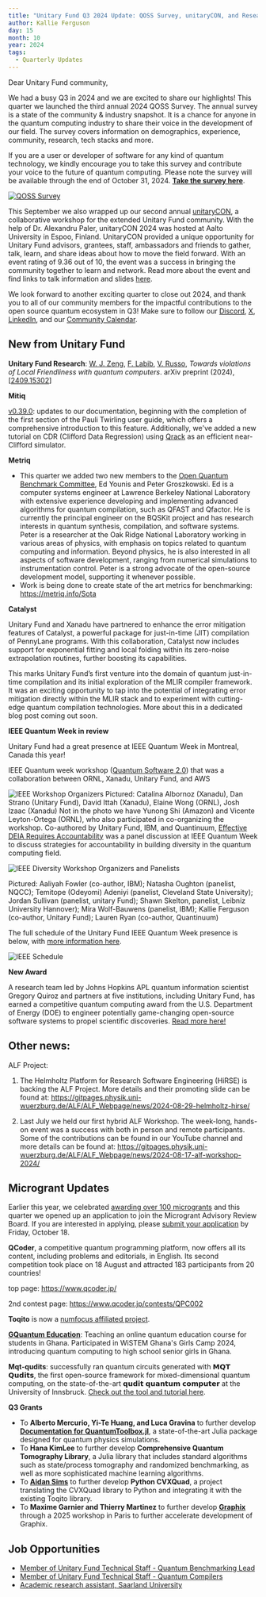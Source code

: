 ```yaml
---
title: "Unitary Fund Q3 2024 Update: QOSS Survey, unitaryCON, and Research"
author: Kallie Ferguson
day: 15
month: 10
year: 2024
tags: 
  - Quarterly Updates
---
```


Dear Unitary Fund community,

We had a busy Q3 in 2024 and we are excited to share our highlights! This quarter we launched the third annual 2024 QOSS Survey. The annual survey is a state of the community & industry snapshot. It is a chance for anyone in the quantum computing industry to share their voice in the development of our field. The survey covers information on demographics, experience, community, research, tech stacks and more.

If you are a user or developer of software for any kind of quantum technology, we kindly encourage you to take this survey and contribute your voice to the future of quantum computing. Please note the survey will be available through the end of October 31, 2024. [**Take the survey here**](https://www.surveymonkey.com/r/qosssurvey24).

[![QOSS Survey](/images/2024_QOSS_Social_card_.png)](https://www.surveymonkey.com/r/qosssurvey24)

This September we also wrapped up our second annual [unitaryCON](https://unitary.fund/community/unitaryCON/), a collaborative workshop for the extended Unitary Fund community. With the help of Dr. Alexandru Paler, unitaryCON 2024 was hosted at Aalto University in Espoo, Finland. UnitaryCON provided a unique opportunity for Unitary Fund advisors, grantees, staff, ambassadors and friends to gather, talk, learn, and share ideas about how to move the field forward. With an event rating of 9.36 out of 10, the event was a success in bringing the community together to learn and network. Read more about the event and find links to talk information and slides [here](https://unitary.fund/posts/2024_unitarycon/). 

We look forward to another exciting quarter to close out 2024, and thank you to all of our community members for the impactful contributions to the open source quantum ecosystem in Q3!
Make sure to follow our [Discord](https://discord.com/invite/JqVGmpkP96), [X](https://twitter.com/unitaryfund), [LinkedIn](https://www.linkedin.com/company/unitary-fund/), and our [Community Calendar](https://calendar.google.com/calendar/u/0/embed?src=c_mgqdq6hj2isi4d6h467kfqvg60@group.calendar.google.com).

## New from Unitary Fund 

**Unitary Fund Research**: [W. J. Zeng](https://arxiv.org/search/quant-ph?searchtype=author&query=Zeng,+W+J), [F. Labib](https://arxiv.org/search/quant-ph?searchtype=author&query=Labib,+F), [V. Russo](https://arxiv.org/search/quant-ph?searchtype=author&query=Russo%2C+V), *Towards violations of Local Friendliness with quantum computers*. arXiv preprint (2024), [[2409.15302](https://arxiv.org/abs/2409.15302)]

**Mitiq**

[v0.39.0](https://github.com/unitaryfund/mitiq/releases/tag/v0.39.0): updates to our documentation, beginning with the completion of the first section of the Pauli Twirling user guide, which offers a comprehensive introduction to this feature. Additionally, we've added a new tutorial on CDR (Clifford Data Regression) using [Qrack](https://github.com/unitaryfund/qrack/) as an efficient near-Clifford simulator.

**Metriq**

- This quarter we added two new members to the [Open Quantum Benchmark Committee](https://unitary.fund/posts/2024_benchmark_committee/), Ed Younis and Peter Groszkowski. Ed is a computer systems engineer at Lawrence Berkeley National Laboratory with extensive experience developing and implementing advanced algorithms for quantum compilation, such as QFAST and Qfactor. He is currently the principal engineer on the BQSKit project and has research interests in quantum synthesis, compilation, and software systems. Peter is a researcher at the Oak Ridge National Laboratory working in various areas of physics, with emphasis on topics related to quantum computing and information. Beyond physics, he is also interested in all aspects of software development, ranging from numerical simulations to instrumentation control. Peter is a strong advocate of the open-source development model, supporting it whenever possible.
- Work is being done to create state of the art metrics for benchmarking: https://metriq.info/Sota

**Catalyst**

Unitary Fund and Xanadu have partnered to enhance the error mitigation features of Catalyst, a powerful package for just-in-time (JIT) compilation of PennyLane programs. With this collaboration, Catalyst now includes support for exponential fitting and local folding within its zero-noise extrapolation routines, further boosting its capabilities.

This marks Unitary Fund’s first venture into the domain of quantum just-in-time compilation and its initial exploration of the MLIR compiler framework. It was an exciting opportunity to tap into the potential of integrating error mitigation directly within the MLIR stack and to experiment with cutting-edge quantum compilation technologies. More about this in a dedicated blog post coming out soon. 

**IEEE Quantum Week in review**

Unitary Fund had a great presence at IEEE Quantum Week in Montreal, Canada this year! 

IEEE Quantum week workshop ([Quantum Software 2.0](https://sites.google.com/view/quantum-software-2-0)) that was a collaboration between ORNL, Xanadu, Unitary Fund, and AWS

![IEEE Workshop Organizers](/images/2024_Q3_IEEE.jpg)
Pictured: Catalina Albornoz (Xanadu), Dan Strano (Unitary Fund), David Ittah (Xanadu), Elaine Wong (ORNL), Josh Izaac (Xanadu) Not in the photo we have Yunong Shi (Amazon) and Vicente Leyton-Ortega (ORNL), who also participated in co-organizing the workshop. 
Co-authored by Unitary Fund, IBM, and Quantinuum, [Effective DEIA Requires Accountability](https://qce.quantum.ieee.org/2024/program/panels-abstracts/#pan10) was a panel discussion at IEEE Quantum Week to discuss strategies for accountability in building diversity in the quantum computing field. 

![IEEE Diversity Workshop Organizers and Panelists](/images/2024_Q3_IEEE_Diversity.jpg)

Pictured: Aaliyah Fowler (co-author, IBM);  Natasha Oughton (panelist, NQCC); Temitope (Odeyomi) Adeniyi (panelist, Cleveland State University); Jordan Sullivan (panelist, unitary Fund); Shawn Skelton, panelist, Leibniz University Hannover); Mira Wolf-Bauwens (panelist, IBM); Kallie Ferguson (co-author, Unitary Fund); Lauren Ryan (co-author, Quantinuum)

The full schedule of the Unitary Fund IEEE Quantum Week presence is below, with [more information here](https://qce.quantum.ieee.org/2024/). 

![IEEE Schedule](/images/2024_Q3_IEEE_Schedule.jpeg)

**New Award**

A research team led by Johns Hopkins APL quantum information scientist Gregory Quiroz and partners at five institutions, including Unitary Fund, has earned a competitive quantum computing award from the U.S. Department of Energy (DOE) to engineer potentially game-changing open-source software systems to propel scientific discoveries. [Read more here!](https://www.jhuapl.edu/news/news-releases/241007-apl-earns-doe-quantum-computing-science-award)

## Other news:

ALF Project:

1) The Helmholtz Platform for Research Software Engineering (HiRSE) is backing the ALF Project. More details and their promoting slide can be found at: https://gitpages.physik.uni-wuerzburg.de/ALF/ALF_Webpage/news/2024-08-29-helmholtz-hirse/

2) Last July we held our first hybrid ALF Workshop. The week-long, hands-on event was a success with both in person and remote participants. Some of the contributions can be found in our YouTube channel and more details can be found at: https://gitpages.physik.uni-wuerzburg.de/ALF/ALF_Webpage/news/2024-08-17-alf-workshop-2024/ 

## Microgrant Updates

Earlier this year, we celebrated [awarding over 100 microgrants](https://unitary.fund/posts/2024_microgrant_impact/) and this quarter we opened up an application to join the Microgrant Advisory Review Board. If you are interested in applying, please [submit your application](https://airtable.com/appat5MoVPET2opYb/pag4FfvrhnWX0vgle/form) by Friday, October 18. 

**QCoder**, a competitive quantum programming platform, now offers all its content, including problems and editorials, in English. Its second competition took place on 18 August and attracted 183 participants from 20 countries!

top page: https://www.qcoder.jp/

2nd contest page: https://www.qcoder.jp/contests/QPC002

**Toqito** is now a [numfocus affiliated project](https://numfocus.medium.com/august-september-project-updates-e3dac6f86aa8).


[**GQuantum Education**](https://physics.knust.edu.gh/mcp/gquantum-education): Teaching an online quantum education course for students in Ghana. Participated in WiSTEM Ghana's Girls Camp 2024, introducing quantum computing to high school senior girls in Ghana. 


**Mqt-qudits**: successfully ran quantum circuits generated with 𝗠𝗤𝗧 𝗤𝘂𝗱𝗶𝘁𝘀, the first open-source framework for mixed-dimensional quantum computing, on the state-of-the-art 𝗾𝘂𝗱𝗶𝘁 𝗾𝘂𝗮𝗻𝘁𝘂𝗺 𝗰𝗼𝗺𝗽𝘂𝘁𝗲𝗿 at the University of Innsbruck. [Check out the tool and tutorial here](https://github.com/cda-tum/mqt-qudits).


**Q3 Grants**
- To **Alberto Mercurio, Yi-Te Huang, and Luca Gravina** to further develop **[Documentation for QuantumToolbox.jl](https://github.com/qutip/QuantumToolbox.jl)**, a state-of-the-art Julia package designed for quantum physics simulations.
- To **Hana KimLee** to further develop **Comprehensive Quantum Tomography Library**, a Julia library that includes standard algorithms such as state/process tomography and randomized benchmarking, as well as more sophisticated machine learning algorithms.
- To [**Aidan Sims**](https://www.linkedin.com/in/aidan-sims/) to further develop **Python CVXQuad**, a project translating the CVXQuad library to Python and integrating it with the existing Toqito library.
- To **Maxime Garnier and Thierry Martinez** to further develop **[Graphix](https://github.com/TeamGraphix/graphix)** through a 2025 workshop in Paris to further accelerate development of Graphix.

## Job Opportunities
- [Member of Unitary Fund Technical Staff - Quantum Benchmarking Lead](https://unitary.fund/jobs/mts-benchmarks/)
- [Member of Unitary Fund Technical Staff - Quantum Compilers](https://unitary.fund/jobs/mts-compilation/)
- [Academic research assistant, Saarland University](https://tinyurl.com/y47tp4us)
